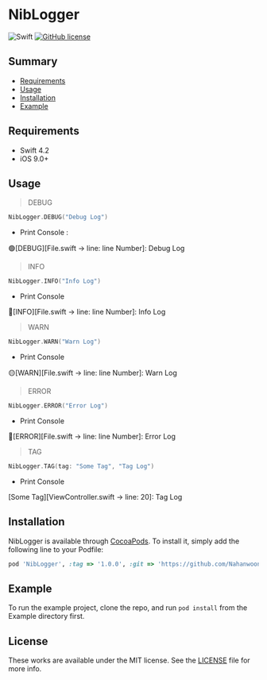 # NibLogger

![Swift](https://img.shields.io/badge/Swift-4.2-orange.svg)
[![GitHub license](https://img.shields.io/badge/license-MIT-lightgrey.svg?style=flat)](https://github.com/Nahanwoong/NibLogger/blob/main/LICENSE)

## Summary

- [Requirements](#requirements)
- [Usage](#usage)
- [Installation](#installation)
- [Example](#example)

## Requirements
- Swift 4.2
- iOS 9.0+

## Usage
> DEBUG
```swift
NibLogger.DEBUG("Debug Log")
``` 
- Print Console :

🟢[DEBUG][File.swift -> line: line Number]:  Debug Log

> INFO
```swift
NibLogger.INFO("Info Log")
``` 
- Print Console 

🔵[INFO][File.swift -> line: line Number]: Info Log
> WARN
```swift
NibLogger.WARN("Warn Log")
``` 
- Print Console     

🟡[WARN][File.swift -> line: line Number]: Warn Log
> ERROR
```swift
NibLogger.ERROR("Error Log")
``` 
- Print Console

🔴[ERROR][File.swift -> line: line Number]: Error Log

> TAG
```swift
NibLogger.TAG(tag: "Some Tag", "Tag Log")
``` 
- Print Console

[Some Tag][ViewController.swift -> line: 20]: Tag Log

## Installation
NibLogger is available through [CocoaPods](https://cocoapods.org). To install
it, simply add the following line to your Podfile:
```ruby
pod 'NibLogger', :tag => '1.0.0', :git => 'https://github.com/Nahanwoong/NibLogger'
```
## Example
To run the example project, clone the repo, and run `pod install` from the Example directory first.

## License
These works are available under the MIT license. See the [LICENSE][license] file
for more info.

[license]: LICENSE
